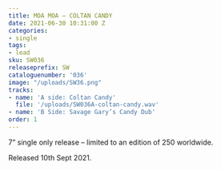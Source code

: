 ```yaml
---
title: MOA MOA – COLTAN CANDY
date: 2021-06-30 10:31:00 Z
categories:
- single
tags:
- lead
sku: SW036
releaseprefix: SW
cataloguenumber: '036'
image: "/uploads/SW36.png"
tracks:
- name: 'A side: Coltan Candy'
  file: '/uploads/SW036A-coltan-candy.wav'
- name: 'B Side: Savage Gary’s Candy Dub'
order: 1
---
```


7” single only release – limited to an edition of 250 worldwide.

Released 10th Sept 2021.

 



